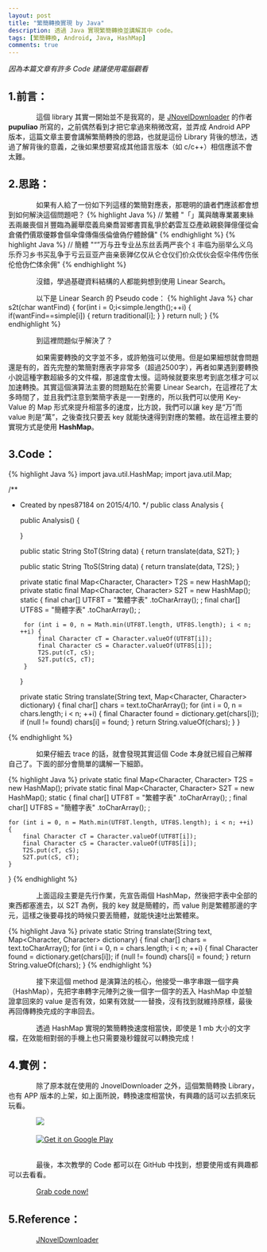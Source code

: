 ```yaml
---
layout: post
title: "繁簡轉換實現 by Java"
description: 透過 Java 實現繁簡轉換並講解其中 code。
tags: [繁簡轉換, Android, Java, HashMap]
comments: true
---
```


_因為本篇文章有許多 Code 建議使用電腦觀看_

## 1.前言：　　
　　　　這個 library 其實一開始並不是我寫的，是 <a href="http://www.pupuliao.info/jnoveldownloader-小說下載器/">JNovelDownloader</a> 的作者 **pupuliao** 所寫的，之前偶然看到才把它拿過來稍微改寫，並弄成 Android APP 版本，這篇文章主要會講解繁簡轉換的思路，也就是這份 Library 背後的想法，透過了解背後的意義，之後如果想要寫成其他語言版本（如 c/c++）相信應該不會太難。

## 2.思路：　　
　　　　如果有人給了一份如下列這樣的繁簡對應表，那聰明的讀者們應該都會想到如何解決這個問題吧？
		{% highlight Java %}
		// 繁體
"「」萬與醜專業叢東絲丟兩嚴喪個爿豐臨為麗舉麼義烏樂喬習鄉書買亂爭於虧雲亙亞產畝親褻嚲億僅從侖倉儀們價眾優夥會傴傘偉傳傷倀倫傖偽佇體餘傭"
        {% endhighlight %}
		{% highlight Java %}
		// 簡體
"“”万与丑专业丛东丝丢两严丧个丬丰临为丽举么义乌乐乔习乡书买乱争于亏云亘亚产亩亲亵亸亿仅从仑仓仪们价众优伙会伛伞伟传伤伥伦伧伪伫体余佣"
        {% endhighlight %}

　　　　沒錯，學過基礎資料結構的人都能夠想到使用 Linear Search。

　　　　以下是 Linear Search 的 Pseudo code：
{% highlight Java %}
char s2t(char wantFind) {
    for(int i = 0;i<simple.length();++i) {
        if(wantFind==simple[i]) {
            return traditional[i];
        }
    }
    return null;
}
{% endhighlight %}

　　　　到這裡問題似乎解決了？

　　　　如果需要轉換的文字並不多，或許勉強可以使用。但是如果細想就會問題還是有的，首先完整的繁簡對應表字非常多（超過2500字），再者如果遇到要轉換小說這種字數超級多的文件檔，那速度會太慢。這時候就要來思考到底怎樣才可以加速轉換。其實這個演算法主要的問題點在於需要 Linear Search，在這裡花了太多時間了，並且我們注意到繁簡字表是一一對應的，所以我們可以使用 Key-Value 的 Map 形式來提升相當多的速度，比方說，我們可以讓 key 是“万”而 value 則是“萬”，之後查找只要丟 key 就能快速得到對應的繁體。故在這裡主要的實現方式是使用 **HashMap**。

## 3.Code：

{% highlight Java %}
import java.util.HashMap;
import java.util.Map;

/**
 * Created by npes87184 on 2015/4/10.
 */
public class Analysis {

    public Analysis() {

    }

    public static String StoT(String data) {
        return translate(data, S2T);
    }

    public static String TtoS(String data) {
        return translate(data, T2S);
    }

    private static final Map<Character, Character> T2S = new HashMap();
    private static final Map<Character, Character> S2T = new HashMap();
    static {
        final char[] UTF8T = "繁體字表"
                .toCharArray();
        ;
        final char[] UTF8S = "簡體字表"
                .toCharArray();
        ;

        for (int i = 0, n = Math.min(UTF8T.length, UTF8S.length); i < n; ++i) {
            final Character cT = Character.valueOf(UTF8T[i]);
            final Character cS = Character.valueOf(UTF8S[i]);
            T2S.put(cT, cS);
            S2T.put(cS, cT);
        }
    }

    private static String translate(String text,
                                    Map<Character, Character> dictionary) {
        final char[] chars = text.toCharArray();
        for (int i = 0, n = chars.length; i < n; ++i) {
            final Character found = dictionary.get(chars[i]);
            if (null != found)
                chars[i] = found;
        }
        return String.valueOf(chars);
    }
}

{% endhighlight %}

　　　　如果仔細去 trace 的話，就會發現其實這個 Code 本身就已經自己解釋自己了。下面的部分會簡單的講解一下細節。

{% highlight Java %}
private static final Map<Character, Character> T2S = new HashMap();
private static final Map<Character, Character> S2T = new HashMap();
static {
    final char[] UTF8T = "繁體字表"
            .toCharArray();
    ;
    final char[] UTF8S = "簡體字表"
            .toCharArray();
    ;

    for (int i = 0, n = Math.min(UTF8T.length, UTF8S.length); i < n; ++i) {
        final Character cT = Character.valueOf(UTF8T[i]);
        final Character cS = Character.valueOf(UTF8S[i]);
        T2S.put(cT, cS);
        S2T.put(cS, cT);
    }
}
{% endhighlight %}

　　　　上面這段主要是先行作業，先宣告兩個 HashMap，然後把字表中全部的東西都塞進去，以 S2T 為例，我的 key 就是簡體的，而 value 則是繁體那邊的字元，這樣之後要尋找的時候只要丟簡體，就能快速吐出繁體來。

{% highlight Java %}
private static String translate(String text,
                                Map<Character, Character> dictionary) {
    final char[] chars = text.toCharArray();
    for (int i = 0, n = chars.length; i < n; ++i) {
        final Character found = dictionary.get(chars[i]);
        if (null != found)
            chars[i] = found;
    }
    return String.valueOf(chars);
}
{% endhighlight %}

　　　　接下來這個 method 是演算法的核心，他接受一串字串跟一個字典（HashMap），先把字串轉字元陣列之後一個字一個字的丟入 HashMap 中並驗證拿回來的 value 是否有效，如果有效就一一替換，沒有找到就維持原樣，最後再回傳轉換完成的字串回去。

　　　　透過 HashMap 實現的繁簡轉換速度相當快，即使是 1 mb 大小的文字檔，在效能相對弱的手機上也只需要幾秒鐘就可以轉換完成！

## 4.實例：

　　　　除了原本就在使用的 JnovelDownloader 之外，這個繁簡轉換 Library，也有 APP 版本的上架，如上面所說，轉換速度相當快，有興趣的話可以去抓來玩玩看。

　　　　<img src="{{ site.baseurl }}/img/posts/2015-8-8/S2TDroid.PNG">
        
　　　　[![Get it on Google Play](http://www.android.com/images/brand/get_it_on_play_logo_small.png)](https://play.google.com/store/apps/details?id=com.npes87184.s2tdroid)

<br>
　　　　最後，本次教學的 Code 都可以在 GitHub 中找到，想要使用或有興趣都可以去看看。

　　　　<a class="btn btn-default" href="https://github.com/npes87184/S2TDroid/blob/pro/app/src/main/java/com/npes87184/s2tdroid/donate/model/Analysis.java">Grab code now!</a>

## 5.Reference：

　　　　<a href="https://github.com/pupuliao/JNovelDownloader">JNovelDownloader</a>

